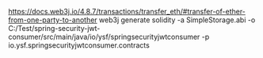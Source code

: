 https://docs.web3j.io/4.8.7/transactions/transfer_eth/#transfer-of-ether-from-one-party-to-another
web3j generate solidity -a SimpleStorage.abi -o C:/Test/spring-security-jwt-consumer/src/main/java/io/ysf/springsecurityjwtconsumer -p io.ysf.springsecurityjwtconsumer.contracts